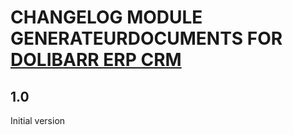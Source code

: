 # CHANGELOG MODULE GENERATEURDOCUMENTS FOR [DOLIBARR ERP CRM](https://www.dolibarr.org)

## 1.0

Initial version

